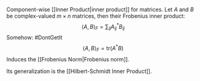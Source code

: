 Component-wise [[Inner Product|inner product]] for matrices.
Let $A$ and $B$ be complex-valued $m\times n$ matrices, then their Frobenius inner product:
$$
\langle A, B\rangle_F = \sum_{ij}A_{ij}^*B_{ij}
$$
Somehow: #DontGetIt 
$$
\langle A, B\rangle_F = \text{tr}(A^*B)
$$
Induces the [[Frobenius Norm|Frobenius norm]].

Its generalization is the [[Hilbert-Schmidt Inner Product]].